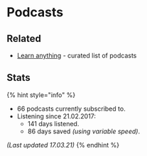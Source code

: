 # Podcasts

## Related

*  [Learn anything](https://github.com/learn-anything/podcasts#readme) - curated list of podcasts

## Stats

{% hint style="info" %}
* 66 podcasts currently subscribed to.
* Listening since 21.02.2017:
  * 141 days listened.
  * 86 days saved _\(using variable speed\)_.

_\(Last updated  17.03.21\)_
{% endhint %}

